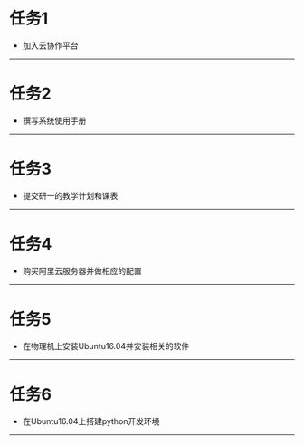 # 任务1
- 加入云协作平台

---

# 任务2
- 撰写系统使用手册

---

# 任务3
- 提交研一的教学计划和课表

---

# 任务4
- 购买阿里云服务器并做相应的配置

---

# 任务5
- 在物理机上安装Ubuntu16.04并安装相关的软件

---

# 任务6
- 在Ubuntu16.04上搭建python开发环境

---
